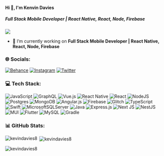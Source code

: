 #### Hi 👋, I'm Kenvin Davies 
##### **Full Stack Mobile Developer | React Native, React, Node, Firebase**
[![](https://visitcount.itsvg.in/api?id=kevindavies8&icon=0&color=0)](https://visitcount.itsvg.in)

- 🔭 I’m currently working on **Full Stack Mobile Developer | React Native, React, Node, Firebase**

### 🌐 Socials:
[![Behance](https://img.shields.io/badge/Behance-1769ff?logo=behance&logoColor=white)](https://behance.net/kevindavies8) [![Instagram](https://img.shields.io/badge/Instagram-%23E4405F.svg?logo=Instagram&logoColor=white)](https://instagram.com/kevindavies8) [![Twitter](https://img.shields.io/badge/Twitter-%231DA1F2.svg?logo=Twitter&logoColor=white)](https://twitter.com/kevindavies8) 

### 💻 Tech Stack:
![JavaScript](https://img.shields.io/badge/javascript-%23323330.svg?style=flat&logo=javascript&logoColor=%23F7DF1E) ![GraphQL](https://img.shields.io/badge/-GraphQL-E10098?style=flat&logo=graphql&logoColor=white) ![Vue.js](https://img.shields.io/badge/vuejs-%2335495e.svg?style=flat&logo=vuedotjs&logoColor=%234FC08D) ![React Native](https://img.shields.io/badge/react_native-%2320232a.svg?style=flat&logo=react&logoColor=%2361DAFB) ![React](https://img.shields.io/badge/react-%2320232a.svg?style=flat&logo=react&logoColor=%2361DAFB) ![NodeJS](https://img.shields.io/badge/node.js-6DA55F?style=flat&logo=node.js&logoColor=white) ![Postgres](https://img.shields.io/badge/postgres-%23316192.svg?style=flat&logo=postgresql&logoColor=white) ![MongoDB](https://img.shields.io/badge/MongoDB-%234ea94b.svg?style=flat&logo=mongodb&logoColor=white) ![Angular.js](https://img.shields.io/badge/angular.js-%23E23237.svg?style=flat&logo=angularjs&logoColor=white) ![Firebase](https://img.shields.io/badge/firebase-%23039BE5.svg?style=flat&logo=firebase) ![Glitch](https://img.shields.io/badge/glitch-%233333FF.svg?style=flat&logo=glitch&logoColor=white) ![TypeScript](https://img.shields.io/badge/typescript-%23007ACC.svg?style=flat&logo=typescript&logoColor=white) ![Swift](https://img.shields.io/badge/swift-F54A2A?style=flat&logo=swift&logoColor=white) ![MicrosoftSQLServer](https://img.shields.io/badge/Microsoft%20SQL%20Sever-CC2927?style=flat&logo=microsoft%20sql%20server&logoColor=white) ![Java](https://img.shields.io/badge/java-%23ED8B00.svg?style=flat&logo=java&logoColor=white) ![Express.js](https://img.shields.io/badge/express.js-%23404d59.svg?style=flat&logo=express&logoColor=%2361DAFB) ![Next JS](https://img.shields.io/badge/Next-black?style=flat&logo=next.js&logoColor=white) ![NestJS](https://img.shields.io/badge/nestjs-%23E0234E.svg?style=flat&logo=nestjs&logoColor=white) ![MUI](https://img.shields.io/badge/MUI-%230081CB.svg?style=flat&logo=material-ui&logoColor=white) ![Flutter](https://img.shields.io/badge/Flutter-%2302569B.svg?style=flat&logo=Flutter&logoColor=white) ![MySQL](https://img.shields.io/badge/mysql-%2300f.svg?style=flat&logo=mysql&logoColor=white) ![Gradle](https://img.shields.io/badge/Gradle-02303A.svg?style=flat&logo=Gradle&logoColor=white)
### 📊 GitHub Stats:
<p><img align="left" src="https://github-readme-stats.vercel.app/api/top-langs?username=kevindavies8&show_icons=true&locale=en&layout=compact" alt="kevindavies8" /></p>
<p>&nbsp;<img align="center" src="https://github-readme-stats.vercel.app/api?username=kevindavies8&show_icons=true&locale=en" alt="kevindavies8" /></p>
<p><img align="center" src="https://github-readme-streak-stats.herokuapp.com/?user=kevindavies8&" alt="kevindavies8" /></p>

